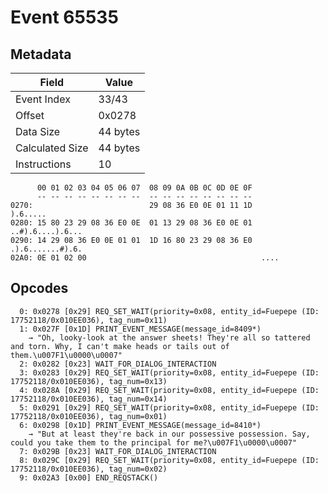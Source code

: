 # Event 65535

## Metadata

| Field           | Value    |
|-----------------|----------|
| Event Index     | 33/43    |
| Offset          | 0x0278   |
| Data Size       | 44 bytes |
| Calculated Size | 44 bytes |
| Instructions    | 10       |

```
      00 01 02 03 04 05 06 07  08 09 0A 0B 0C 0D 0E 0F
      -- -- -- -- -- -- -- --  -- -- -- -- -- -- -- --
0270:                          29 08 36 E0 0E 01 11 1D          ).6.....
0280: 15 80 23 29 08 36 E0 0E  01 13 29 08 36 E0 0E 01  ..#).6....).6...
0290: 14 29 08 36 E0 0E 01 01  1D 16 80 23 29 08 36 E0  .).6.......#).6.
02A0: 0E 01 02 00                                       ....            
```

## Opcodes

```
  0: 0x0278 [0x29] REQ_SET_WAIT(priority=0x08, entity_id=Fuepepe (ID: 17752118/0x010EE036), tag_num=0x11)
  1: 0x027F [0x1D] PRINT_EVENT_MESSAGE(message_id=8409*)
    → "Oh, looky-look at the answer sheets! They're all so tattered and torn. Why, I can't make heads or tails out of them.\u007F1\u0000\u0007"
  2: 0x0282 [0x23] WAIT_FOR_DIALOG_INTERACTION
  3: 0x0283 [0x29] REQ_SET_WAIT(priority=0x08, entity_id=Fuepepe (ID: 17752118/0x010EE036), tag_num=0x13)
  4: 0x028A [0x29] REQ_SET_WAIT(priority=0x08, entity_id=Fuepepe (ID: 17752118/0x010EE036), tag_num=0x14)
  5: 0x0291 [0x29] REQ_SET_WAIT(priority=0x08, entity_id=Fuepepe (ID: 17752118/0x010EE036), tag_num=0x01)
  6: 0x0298 [0x1D] PRINT_EVENT_MESSAGE(message_id=8410*)
    → "But at least they're back in our possessive possession. Say, could you take them to the principal for me?\u007F1\u0000\u0007"
  7: 0x029B [0x23] WAIT_FOR_DIALOG_INTERACTION
  8: 0x029C [0x29] REQ_SET_WAIT(priority=0x08, entity_id=Fuepepe (ID: 17752118/0x010EE036), tag_num=0x02)
  9: 0x02A3 [0x00] END_REQSTACK()
```
